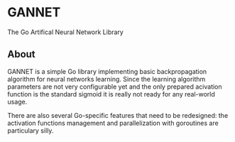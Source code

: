 # GANNET
The Go Artifical Neural Network Library

## About
GANNET is a simple Go library implementing basic backpropagation algorithm for
neural networks learning. Since the learning algorithm parameters are not very
configurable yet and the only prepared acivation function is the standard
sigmoid it is really not ready for any real-world usage.

There are also several Go-specific features that need to be redesigned: the
activation functions management and parallelization with goroutines are
particulary silly.
